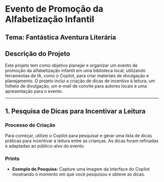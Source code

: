 # **Evento de Promoção da Alfabetização Infantil**
## Tema: **Fantástica Aventura Literária**

## **Descrição do Projeto**
Este projeto tem como objetivo planejar e organizar um evento de promoção da alfabetização infantil em uma biblioteca local, utilizando ferramentas de IA, como o Copilot, para criar materiais de divulgação e planejamento. O projeto inclui a criação de dicas de incentivo à leitura, um folheto de divulgação, um e-mail de convite para autores locais e uma apresentação para o evento.

---

## **1. Pesquisa de Dicas para Incentivar a Leitura**
### **Processo de Criação**
Para começar, utilizei o Copilot para pesquisar e gerar uma lista de dicas práticas para incentivar a leitura entre as crianças. As dicas foram refinadas e adaptadas ao público-alvo do evento.
### **Prints**
- **Exemplo de Pesquisa:** Capture uma imagem da interface do Copilot mostrando o momento em que você pesquisou e obteve as dicas.
